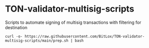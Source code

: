 # TON-validator-multisig-scripts
Scripts to automate signing of multisig transactions with filtering for destination

`curl -o- https://raw.githubusercontent.com/BitLox/TON-validator-multisig-scripts/main/prep.sh | bash`